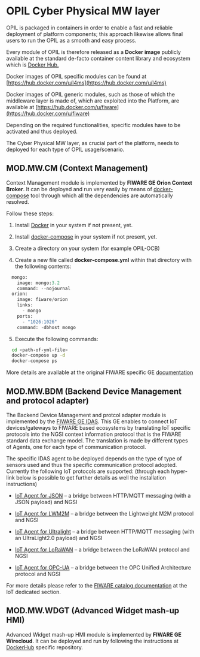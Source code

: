 # OPIL Cyber Physical MW layer

OPIL is packaged in containers in order to enable a fast and reliable deployment of platform components; 
this approach likewise allows final users to run the OPIL as a smooth and easy process.

Every module of OPIL is therefore released as a **Docker image** publicly available at the 
standard de-facto container content library and ecosystem which is [Docker Hub.](https://www.docker.com/products/docker-hub)

Docker images of OPIL specific modules can be found at [https://hub.docker.com/u/l4ms](https://hub.docker.com/u/l4ms)

Docker images of OPIL generic modules, such as those of which the middleware layer is made of, which are exploited into the Platform, are available at [https://hub.docker.com/u/fiware](https://hub.docker.com/u/fiware)

Depending on the required functionalities, specific modules have to be activated and thus deployed.

The Cyber Physical MW layer, as crucial part of the platform, needs to deployed for each type of OPIL usage/scenario.

## MOD.MW.CM (Context Management)
Context Management module is implemented by **FIWARE GE Orion Context Broker**.
It can be deployed and run very easily by means of [docker-compose](https://docs.docker.com/compose/) tool through which all the dependencies are automatically resolved.

Follow these steps:

1) Install [Docker](https://hub.docker.com/search/?type=edition&offering=community&operating_system=linux) in your system if not present, yet.

2) Install [docker-compose](https://docs.docker.com/compose/install/) in your system if not present, yet.

3) Create a directory on your system (for example OPIL-OCB)

4) Create a new file called **docker-compose.yml** within that directory with the following contents:
  
```python
  mongo:
    image: mongo:3.2
    command: --nojournal
  orion:
    image: fiware/orion
    links:
      - mongo
    ports:
      - "1026:1026"
    command: -dbhost mongo
```
   
5) Execute the following commands:

```bash
  cd <path-of-yml-file>
  docker-compose up -d
  docker-compose ps
```

More details are available at the original FIWARE specific GE [documentation](https://fiware-orion.readthedocs.io/en/1.4.0/user/docker/index.html)

## MOD.MW.BDM (Backend Device Management and protocol adapter)
The Backend Device Management and protcol adapter module is implemented by the [FIWARE GE IDAS](https://catalogue-server.fiware.org/enablers/backend-device-management-idas).
This GE enables to connect IoT devices/gateways to FIWARE based ecosystems by translating IoT specific protocols into the NGSI context information protocol that is the FIWARE standard data exchange model. 
The translation is made by different types of Agents, one for each type of communication protocol.

The specific IDAS agent to be deployed depends on the type of type of sensors used and thus the specific communication protocol adopted.
Currently the following IoT protocols are supported: (through each hyper-link below is possible to get further details as well the installation instructions)

* [IoT Agent for JSON](https://fiware-iotagent-json.readthedocs.io/) – a bridge between HTTP/MQTT messaging (with a JSON payload) and NGSI

* [IoT Agent for LWM2M](https://fiware-iotagent-lwm2m.readthedocs.io/) – a bridge between the Lightweight M2M protocol and NGSI

* [IoT Agent for Ultralight](https://fiware-iotagent-ul.rtfd.io/) – a bridge between HTTP/MQTT messaging (with an UltraLight2.0 payload) and NGSI

* [IoT Agent for LoRaWAN](https://fiware-lorawan.rtfd.io/) – a bridge between the LoRaWAN protocol and NGSI

* [IoT Agent for OPC-UA](https://iotagent-opcua.rtfd.io/) – a bridge between the OPC Unified Architecture protocol and NGSI

For more details please refer to the [FIWARE catalog documentation](https://www.fiware.org/developers/catalogue/) at the IoT dedicated section.

## MOD.MW.WDGT (Advanced Widget mash-up HMI)
Advanced Widget mash-up HMI module is implemented by **FIWARE GE Wirecloud**.
It can be deployed and run by following the instructions at [DockerHub](https://github.com/Wirecloud/docker-wirecloud/#how-to-use-this-image) specific repository.


